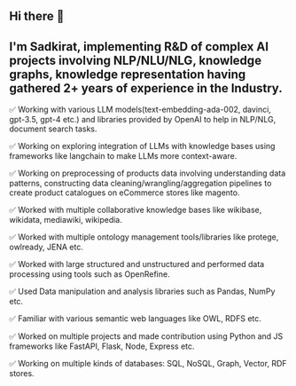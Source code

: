 ## Hi there 👋

## I'm Sadkirat, implementing R&D of complex AI projects involving NLP/NLU/NLG, knowledge graphs, knowledge representation having gathered 2+ years of experience in the Industry.

✅ Working with various LLM models(text-embedding-ada-002, davinci, gpt-3.5, gpt-4 etc.) and libraries provided by OpenAI to help in NLP/NLG, document search tasks.

✅ Working on exploring integration of LLMs with knowledge bases using frameworks like langchain to make LLMs more context-aware.

✅ Working on preprocessing of products data involving understanding data patterns, constructing data cleaning/wrangling/aggregation pipelines to create product catalogues on eCommerce stores like magento.  

✅ Worked with multiple collaborative knowledge bases like wikibase, wikidata, mediawiki, wikipedia. 

✅ Worked with multiple ontology management tools/libraries like protege, owlready, JENA etc. 

✅ Worked with large structured and unstructured and performed data processing using tools such as OpenRefine.

✅ Used Data manipulation and analysis libraries such as Pandas, NumPy etc.

✅ Familiar with various semantic web languages like OWL, RDFS etc.

✅ Worked on multiple projects and made contribution using Python and JS frameworks like FastAPI, Flask, Node, Express etc.

✅ Working on multiple kinds of databases:  SQL, NoSQL, Graph, Vector, RDF stores.
